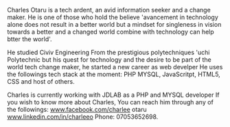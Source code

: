 Charles Otaru is a tech ardent, an avid information seeker and a change 
maker.
He is one of those who hold the believe 'avancement in technology alone does not result in a better world but a mindset for singleness in vision towards a better and a changed world combine with technology can help btter the world'.
 
He studied Civiv Engineering From the prestigious polytechniques 'uchi
Polytechnic but his quest for technology and the desire to be part of 
the world tech change maker, he started a new career as web develper
He uses the followings tech stack at the moment:
PHP
MYSQL,
JavaScritpt,
HTML5,
CSS and host of others.

Charles is currently working with JDLAB as a PHP and MYSQL developer
If you wish to know more about Charles, You can reach him through 
any of the followings:
www.facebook.com/charlee otaru
www.linkedin.com/in/charleeo
Phone: 07053652698.



